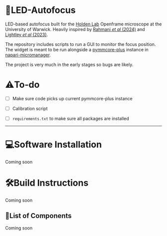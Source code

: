 # 🚨LED-Autofocus
LED-based autofocus built for the [Holden Lab](https://holdenlab.github.io/) Openframe microscope at the University of Warwick. Heavily inspired by [Rahmani _et al_ (2024)](https://opg.optica.org/oe/fulltext.cfm?uri=oe-32-8-13331&id=548369) and [Lightley _et al_ (2023)](https://onlinelibrary.wiley.com/doi/10.1111/jmi.13219).

The repository includes scripts to run a GUI to monitor the focus position. The widget is meant to be run alongside a [pymmcore-plus](https://pymmcore-plus.github.io/pymmcore-plus/) instance in [napari-micromanager](https://pymmcore-plus.github.io/napari-micromanager/).

The project is very much in the early stages so bugs are likely.

# ⚠️To-do
- [ ] Make sure code picks up current pymmcore-plus instance
- [ ] Calibration script
- [ ] `requirements.txt` to make sure all packages are installed


---

# 💻Software Installation
Coming soon
# 🛠️Build Instructions
Coming soon
## 📃List of Components
Coming soon


